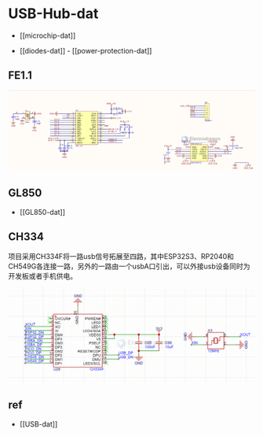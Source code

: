 
# USB-Hub-dat

- [[microchip-dat]]

- [[diodes-dat]] - [[power-protection-dat]]


## FE1.1 

![](2023-11-30-15-28-49.png)



## GL850

- [[GL850-dat]]


## CH334 

项目采用CH334F将一路usb信号拓展至四路，其中ESP32S3、RP2040和CH549G各连接一路，另外的一路由一个usbA口引出，可以外接usb设备同时为开发板或者手机供电。


![](2025-08-19-16-49-07.png)


## ref 

- [[USB-dat]]